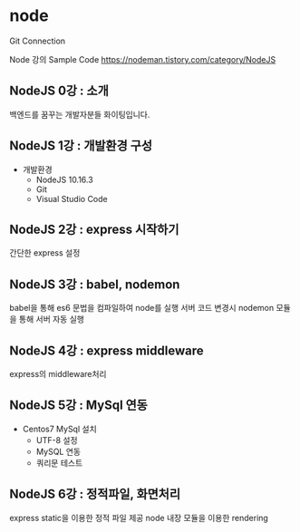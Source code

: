 # node
Git Connection

Node 강의 Sample Code
https://nodeman.tistory.com/category/NodeJS

## NodeJS 0강 : 소개
백엔드를 꿈꾸는 개발자분들 화이팅입니다.

## NodeJS 1강 : 개발환경 구성
+ 개발환경
    * NodeJS 10.16.3
    * Git
    * Visual Studio Code

## NodeJS 2강 : express 시작하기
간단한 express 설정

## NodeJS 3강 : babel, nodemon
babel을 통해 es6 문법을 컴파일하여 node를 실행
서버 코드 변경시 nodemon 모듈을 통해 서버 자동 실행

## NodeJS 4강 : express middleware
express의 middleware처리

## NodeJS 5강 : MySql 연동
+ Centos7 MySql 설치
    * UTF-8 설정
    * MySQL 연동
    * 쿼리문 테스트
## NodeJS 6강 : 정적파일, 화면처리
express static을 이용한 정적 파일 제공
node 내장 모듈을 이용한 rendering